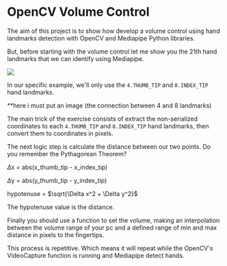 # OpenCV Volume Control
The aim of this project is to show how develop a volume control using hand landmarks detection with OpenCV and Mediapipe Python libraries.

But, before starting with the volume control let me show you the 21th hand landmarks that we can identify using Mediapipe. 

![](https://google.github.io/mediapipe/images/mobile/hand_landmarks.png)

In our specific example, we'll only use the `4.THUMB_TIP` and `8.INDEX_TIP` hand landmarks.

**here i must put an image (the connection between 4 and 8 landmarks)

The main trick of the exercise consists of extract the non-serialized coordinates to each `4.THUMB_TIP` and `8.INDEX_TIP` hand landmarks, then convert them to coordinates in pixels.

The next logic step is calculate the distance between our two points. Do you remember the Pythagorean Theorem?

$\Delta$x  = abs(x_thumb_tip - x_index_tip)

$\Delta$y = abs(y_thumb_tip - y_index_tip)

hypotenuse = $\sqrt{\Delta x^2 + \Delta y^2}$

The hypotenuse value is the distance.

Finally you should use a function to set the volume, making an interpolation between the volume range of your pc and a defined range of min and max distance in pixels to the fingertips.

This process is repetitive. Which means it will repeat while the OpenCV's VideoCapture function is running and Mediapipe detect hands.